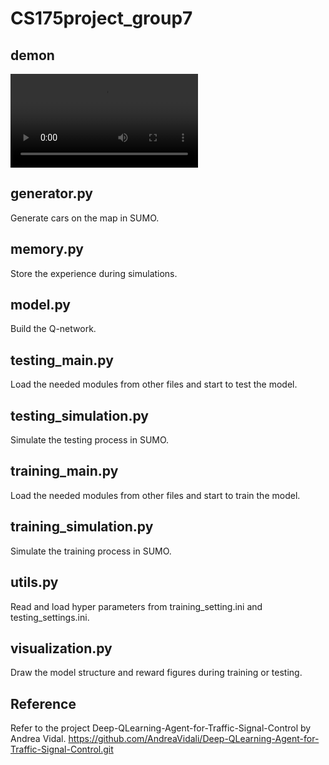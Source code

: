 # CS175project_group7
## demon

<video src="simulation-group7.mov"></video>

## generator.py
Generate cars on the map in SUMO.
## memory.py
Store the experience during simulations.
## model.py
Build the Q-network. 
## testing_main.py
Load the needed modules from other files and start to test the model.
## testing_simulation.py
Simulate the testing process in SUMO.
## training_main.py
Load the needed modules from other files and start to train the model.
## training_simulation.py
Simulate the training process in SUMO.
## utils.py
Read and load hyper parameters from training_setting.ini and testing_settings.ini.
## visualization.py
Draw the model structure and reward figures during training or testing.
## Reference
Refer to the project  Deep-QLearning-Agent-for-Traffic-Signal-Control by Andrea Vidal.
https://github.com/AndreaVidali/Deep-QLearning-Agent-for-Traffic-Signal-Control.git
